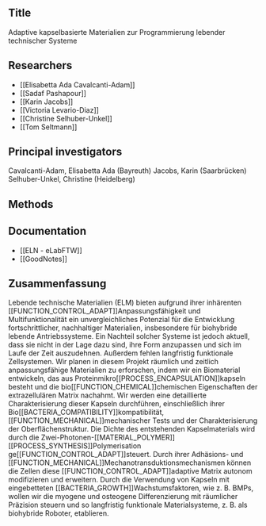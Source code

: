 ## Title
Adaptive kapselbasierte Materialien zur Programmierung lebender technischer Systeme

## Researchers
- [[Elisabetta Ada Cavalcanti-Adam]]
- [[Sadaf Pashapour]]
- [[Karin Jacobs]]
- [[Victoria Levario-Diaz]]
- [[Christine Selhuber-Unkel]]
- [[Tom Seltmann]]

## Principal investigators
Cavalcanti-Adam, Elisabetta Ada (Bayreuth)
Jacobs, Karin (Saarbrücken)
Selhuber-Unkel, Christine (Heidelberg)

## Methods

## Documentation
- [[ELN - eLabFTW]]
- [[GoodNotes]]

## Zusammenfassung
Lebende technische Materialien (ELM) bieten aufgrund ihrer inhärenten [[FUNCTION_CONTROL_ADAPT]]Anpassungsfähigkeit und Multifunktionalität ein unvergleichliches Potenzial für die Entwicklung fortschrittlicher, nachhaltiger Materialien, insbesondere für biohybride lebende Antriebssysteme. Ein Nachteil solcher Systeme ist jedoch aktuell, dass sie nicht in der Lage dazu sind, ihre Form anzupassen und sich im Laufe der Zeit auszudehnen. Außerdem fehlen langfristig funktionale Zellsystemen. Wir planen in diesem Projekt räumlich und zeitlich anpassungsfähige Materialien zu erforschen, indem wir ein Biomaterial entwickeln, das aus Proteinmikro[[PROCESS_ENCAPSULATION]]kapseln besteht und die bio[[FUNCTION_CHEMICAL]]chemischen Eigenschaften der extrazellulären Matrix nachahmt. Wir werden eine detaillierte Charakterisierung dieser Kapseln durchführen, einschließlich ihrer Bio[[BACTERIA_COMPATIBILITY]]kompatibilität, [[FUNCTION_MECHANICAL]]mechanischer Tests und der Charakterisierung der Oberflächenstruktur. Die Dichte des entstehenden Kapselmaterials wird durch die Zwei-Photonen-[[MATERIAL_POLYMER]][[PROCESS_SYNTHESIS]]Polymerisation ge[[FUNCTION_CONTROL_ADAPT]]steuert. Durch ihrer Adhäsions- und [[FUNCTION_MECHANICAL]]Mechanotransduktionsmechanismen können die Zellen diese [[FUNCTION_CONTROL_ADAPT]]adaptive Matrix autonom modifizieren und erweitern. Durch die Verwendung von Kapseln mit eingebetteten [[BACTERIA_GROWTH]]Wachstumsfaktoren, wie z. B. BMPs, wollen wir die myogene und osteogene Differenzierung mit räumlicher Präzision steuern und so langfristig funktionale Materialsysteme, z. B. als biohybride Roboter, etablieren.